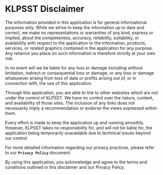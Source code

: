 # KLPSST Disclaimer

The information provided in this application is for general informational purposes only. While we strive to keep the information up to date and correct, we make no representations or warranties of any kind, express or implied, about the completeness, accuracy, reliability, suitability, or availability with respect to the application or the information, products, services, or related graphics contained in the application for any purpose. Any reliance you place on such information is therefore strictly at your own risk.

In no event will we be liable for any loss or damage including without limitation, indirect or consequential loss or damage, or any loss or damage whatsoever arising from loss of data or profits arising out of, or in connection with, the use of this application.

Through this application, you are able to link to other websites which are not under the control of KLPSST. We have no control over the nature, content, and availability of those sites. The inclusion of any links does not necessarily imply a recommendation or endorse the views expressed within them.

Every effort is made to keep the application up and running smoothly. However, KLPSST takes no responsibility for, and will not be liable for, the application being temporarily unavailable due to technical issues beyond our control.

For more detailed information regarding our privacy practices, please refer to our **`Privacy Policy`** document.

By using this application, you acknowledge and agree to the terms and conditions outlined in this disclaimer and our Privacy Policy.
